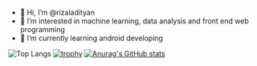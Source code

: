 - 👋 Hi, I’m @rizaladityan
- 👀 I’m interested in machine learning, data analysis and front end web programming
- 🌱 I’m currently learning android developing

![Top Langs](https://github-readme-stats.vercel.app/api/top-langs/?username=rizaladityan&layout=compact)
[![trophy](https://github-profile-trophy.vercel.app/?username=ryo-ma)](https://github.com/ryo-ma/github-profile-trophy)
[![Anurag's GitHub stats](https://github-readme-stats.vercel.app/api?username=rizaladityan)](https://github.com/anuraghazra/github-readme-stats)
<!---
rizaladityan/rizaladityan is a ✨ special ✨ repository because its `README.md` (this file) appears on your GitHub profile.
You can click the Preview link to take a look at your changes.
--->
